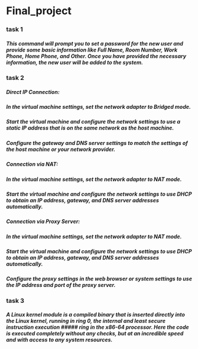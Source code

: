 # Final_project
### task 1
##### This command will prompt you to set a password for the new user and provide some basic information like Full Name, Room Number, Work Phone, Home Phone, and Other. Once you have provided the necessary information, the new user will be added to the system.

### task 2
##### Direct IP Connection:

##### In the virtual machine settings, set the network adapter to Bridged mode.
##### Start the virtual machine and configure the network settings to use a static IP address that is on the same network as the host machine.
##### Configure the gateway and DNS server settings to match the settings of the host machine or your network provider.
##### Connection via NAT:

##### In the virtual machine settings, set the network adapter to NAT mode.
##### Start the virtual machine and configure the network settings to use DHCP to obtain an IP address, gateway, and DNS server addresses automatically.
##### Connection via Proxy Server:

##### In the virtual machine settings, set the network adapter to NAT mode.
##### Start the virtual machine and configure the network settings to use DHCP to obtain an IP address, gateway, and DNS server addresses automatically.
##### Configure the proxy settings in the web browser or system settings to use the IP address and port of the proxy server.

### task 3
##### A Linux kernel module is a compiled binary that is inserted directly into the Linux kernel, running in ring 0, the internal and least secure instruction execution ##### ring in the x86-64 processor. Here the code is executed completely without any checks, but at an incredible speed and with access to any system resources.
